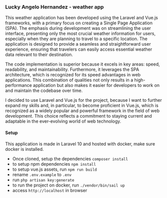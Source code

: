 <h3>Lucky Angelo Hernandez - weather app</h3>

<p>
This weather application has been developed using the Laravel and Vue.js frameworks, with a primary focus on creating a Single Page Application (SPA). The emphasis during development was on streamlining the user interface, presenting only the most crucial weather information for users, especially when they are planning to travel to a specific location. The application is designed to provide a seamless and straightforward user experience, ensuring that travelers can easily access essential weather data relevant to their destination.
</p>
<p>
The code implementation is superior because it excels in key areas: speed, readability, and maintainability. Furthermore, it leverages the SPA architecture, which is recognized for its speed advantages in web applications. This combination of qualities not only results in a high-performance application but also makes it easier for developers to work on and maintain the codebase over time.
</p>
<p>
I decided to use Laravel and Vue.js for the project, because I want to further expand my skills and, in particular, to become proficient in Vue.js, which is recognized as a widely popular and powerful framework in the field of web development. This choice reflects a commitment to staying current and adaptable in the ever-evolving world of web technology.
</p>
<h4>
    Setup
</h4>
<p>
    This application is made in Laravel 10 and hosted with docker, make sure docker is installed.
</p>

* Once cloned, setup the dependencies `composer install`
* to setup npm dependencies `npm install`
* to setup vue.js assets, run `npm run build`
* rename `.env.example` to `.env`
* run `php artisan key:generate`
* to run the project on docker, run `./vendor/bin/sail up`
* access `http://localhost` in browser

